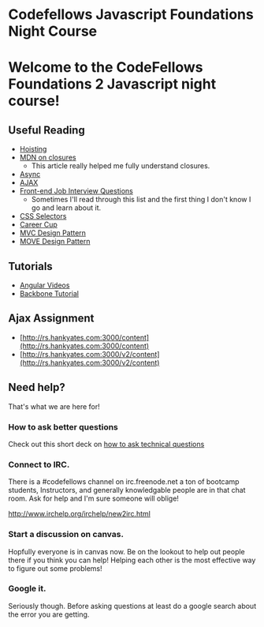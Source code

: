 # Codefellows Javascript Foundations Night Course

Welcome to the CodeFellows Foundations 2 Javascript night course!
=======
## Useful Reading

- [Hoisting](http://code.tutsplus.com/tutorials/javascript-hoisting-explained--net-15092)
- [MDN on closures](https://developer.mozilla.org/en-US/docs/Web/JavaScript/Guide/Closures)
  - This article really helped me fully understand closures.
- [Async](http://www.slideshare.net/clutchski/writing-asynchronous-javascript-101)
- [AJAX](https://developer.mozilla.org/en-US/docs/AJAX/Getting_Started)
- [Front-end Job Interview Questions](https://github.com/darcyclarke/Front-end-Developer-Interview-Questions)
  - Sometimes I'll read through this list and the first thing I don't know I go and learn about it.
- [CSS Selectors](https://developer.mozilla.org/en-US/docs/Web/Guide/CSS/Getting_started/Selectors)
- [Career Cup](http://www.careercup.com/page?pid=amazon-interview-questions&sort=comments)
- [MVC Design Pattern](http://blog.codinghorror.com/understanding-model-view-controller/)
- [MOVE Design Pattern](http://cirw.in/blog/time-to-move-on)

## Tutorials
- [Angular Videos](https://egghead.io/)
- [Backbone Tutorial](http://adrianmejia.com/blog/2012/09/11/backbone-dot-js-for-absolute-beginners-getting-started)

## Ajax Assignment
- [http://rs.hankyates.com:3000/content](http://rs.hankyates.com:3000/content)
- [http://rs.hankyates.com:3000/v2/content](http://rs.hankyates.com:3000/v2/content)


## Need help?
That's what we are here for!

### How to ask better questions
Check out this short deck on [how to ask technical questions](https://speakerdeck.com/ivanoats/a-good-question)

### Connect to IRC.
There is a #codefellows channel on irc.freenode.net a ton of bootcamp students, Instructors, and generally knowledgable people are in that chat room. Ask for help and I'm sure someone will oblige! 

http://www.irchelp.org/irchelp/new2irc.html

### Start a discussion on canvas.
Hopfully everyone is in canvas now. Be on the lookout to help out people there if you think you can help! Helping each other is the most effective way to figure out some problems!

### Google it.
Seriously though. Before asking questions at least do a google search about the error you are getting.
